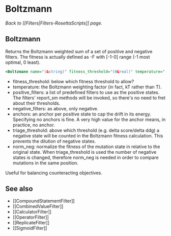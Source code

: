 # Boltzmann
*Back to [[Filters|Filters-RosettaScripts]] page.*
## Boltzmann

Returns the Boltzmann weighted sum of a set of positive and negative filters. The fitness is actually defined as -F with [-1-0] range (-1 most optimal, 0 least).

```xml
<Boltzmann name="(&string)" fitness_threshold="(0&real)" temperature="(0.6 &real)" positive_filters="(&comma delimited list)" negative_filters="(&comma delimited list)" anchors="(&comma delimited list of floats)" triage_threshold="(-9999 &int)" norm_neg="(false &bool)"/>
```

-   fitness\_threshold: below which fitness threshold to allow?
-   temperature: the Boltzmann weighting factor (in fact, kT rather than T).
-   positive\_filters: a list of predefined filters to use as the positive states. The filters' report\_sm methods will be invoked, so there's no need to fret about their thresholds.
-   negative\_filters: as above, only negative.
-   anchors: an anchor per positive state to cap the drift in its energy. Specifying no anchors is fine. A very high value for the anchor means, in practice, no anchor.
-   triage\_threshold: above which threshold (e.g. delta score/delta ddg) a negative state will be counted in the Boltzmann fitness calculation. This prevents the dilution of negative states.
-   norm\_neg: normalize the fitness of the mutation state in relative to the original state. When triage\_threshold is used the number of negative states is changed, therefore norm\_neg is needed in order to compare mutations in the same position.

Useful for balancing counteracting objectives.

## See also

* [[CompoundStatementFilter]]
* [[CombinedValueFilter]]
* [[CalculatorFilter]]
* [[OperatorFilter]]
* [[ReplicateFilter]]
* [[SigmoidFilter]]


